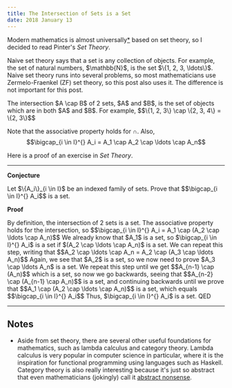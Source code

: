 ```yaml
---
title: The Intersection of Sets is a Set
date: 2018 January 13
---
```


<p>Modern mathematics is almost universally<a href="#lambda-category">*</a>
based on set theory, so I decided to read Pinter's <i>Set Theory</i>.</p>

<p>Naive set theory says that a set is any collection of objects. For example,
the set of natural numbers, $\mathbb{N}$, is the set $\{1, 2, 3, \ldots\}$.
Naive set theory runs into several problems, so most mathematicians use
Zermelo-Fraenkel (ZF) set theory, so this post also uses it. The difference is
not important for this post.</p>

<p>The intersection $A \cap B$ of 2 sets, $A$ and $B$, is the set of objects which
are in both $A$ and $B$. For example,
$$\{1, 2, 3\} \cap \{2, 3, 4\} = \{2, 3\}$$

Note that the associative property holds for $\cap$. Also,
	$$\bigcap_{i \in I}^{} A_i = A_1 \cap A_2 \cap \ldots \cap A_n$$
</p>
Here is a proof of an exercise in <i>Set Theory</i>.

<hr />
<strong>Conjecture</strong>
<p>Let $\{A_i\}_{i \in I}$ be an indexed family of
sets. Prove that
	$$\bigcap_{i \in I}^{} A_i$$
is a set.</p>

<strong>Proof</strong>
<p>By definition, the intersection of 2 sets is a set. The associative property
holds for the intersection, so
	$$\bigcap_{i \in I}^{} A_i = A_1 \cap (A_2 \cap \ldots \cap A_n)$$
We already know that $A_1$ is a set, so $\bigcap_{i \in I}^{} A_i$ is a set
if $(A_2 \cap \ldots \cap A_n)$ is a set. We can repeat this step, writing that
	$$A_2 \cap \ldots \cap A_n = A_2 \cap (A_3 \cap \ldots A_n)$$
Again, we see that $A_2$ is a set, so we now need to prove $A_3 \cap \ldots A_n$
is a set. We repeat this step until we get
	$$A_{n-1} \cap (A_n)$$
which is a set, so now we go backwards, seeing that
	$$A_{n-2} \cap (A_{n-1} \cap A_n)$$
is a set, and continuing backwards until we prove that
	$$A_1 \cap (A_2 \cap \ldots \cap A_n)$$
is a set, which equals
	$$\bigcap_{i \in I}^{} A_i$$
Thus, $\bigcap_{i \in I}^{} A_i$ is a set. QED

<hr />
<h2>Notes</h2>

<ul>
	<li id="lambda-category">Aside from set theory, there are several other
		useful foundations for mathematics, such as lambda calculus and category
		theory.  Lambda calculus is very popular in computer science in particular,
		where it is the inspiration for functional programming using languages such
		as Haskell.  Category theory is also really interesting because it's just
		so abstract that even mathematicians (jokingly) call it <a
			href="https://en.wikipedia.org/wiki/Abstract_nonsense">abstract
			nonsense</a>.</li>
</ul>

